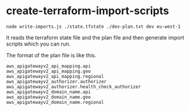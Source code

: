 # create-terraform-import-scripts


```
node write-imports.js ./state.tfstate ./dev-plan.txt dev eu-west-1
```

It reads the terraform state file and the plan file and then generate import scripts which you can run.

The format of the plan file is like this.

```
aws_apigatewayv2_api_mapping.api
aws_apigatewayv2_api_mapping.geo
aws_apigatewayv2_api_mapping.regional
aws_apigatewayv2_authorizer.authorizer
aws_apigatewayv2_authorizer.health_check_authorizer
aws_apigatewayv2_domain_name.api
aws_apigatewayv2_domain_name.geo
aws_apigatewayv2_domain_name.regional
```
